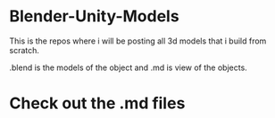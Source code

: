 # Blender-Unity-Models
This is the repos where i will be posting all 3d models that i build from scratch.

.blend is the models of the object  and .md is view of the objects.
# Check out the .md files
